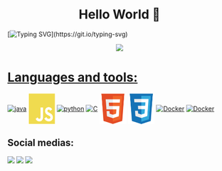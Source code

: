 <div align="center">
  <h1> Hello World 👾</h1>
</div>

[![Typing SVG](https://readme-typing-svg.herokuapp.com?font=Fira+Code&size=14&pause=1000&color=e300df&width=435&lines=Hey+there!+Welcome+to+my+GitHub+profile.;Nice+to+meet+ya%2C+my+name+is+Tiago+and+I'm+24yo.)](https://git.io/typing-svg)

<div align="center">
  <a href="https://github.com/tiago-honorato">
  <img height="180em" src="https://github-readme-stats.vercel.app/api/top-langs/?username=tiago-honorato&layout=compact&theme=radical&hide=TeX,PowerShell,Batchfile&langs_count=6"/>
</div>

# Languages and tools:
<div style="display: inline_block">
  <a href="https://www.java.com/pt-BR/"><img align="center" alt="java" height="70" width="60" src="https://cdn.jsdelivr.net/gh/devicons/devicon/icons/java/java-original-wordmark.svg"></a>
  <a href="https://www.javascript.com"><img align="center" alt="javascript" height="70" width="60" src="https://raw.githubusercontent.com/devicons/devicon/master/icons/javascript/javascript-plain.svg"></a>
  <a href="https://www.python.org/"><img align="center" alt="python" height="70" width="60" src="https://cdn.jsdelivr.net/gh/devicons/devicon@latest/icons/python/python-original-wordmark.svg"></a>
  <a href="https://www.w3schools.com/c/c_intro.php"><img align="center" alt="C" height="70" width="60" src="https://cdn.jsdelivr.net/gh/devicons/devicon@latest/icons/c/c-original.svg"></a>
  <a href="https://www.html.com"><img align="center" alt="HTML" height="70" width="60" src="https://raw.githubusercontent.com/devicons/devicon/master/icons/html5/html5-original.svg"></a>
  <a href="https://developer.mozilla.org/pt-BR/docs/Web/CSS"><img align="center" alt="CSS" height="70" width="60" src="https://raw.githubusercontent.com/devicons/devicon/master/icons/css3/css3-original.svg"></a>
  <a href="https://www.docker.com/"><img align="center" alt="Docker" height="70" width="60" src="https://cdn.jsdelivr.net/gh/devicons/devicon@latest/icons/docker/docker-plain-wordmark.svg"></a>
  <a href="https://www.mysql.com/"><img align="center" alt="Docker" height="70" width="60" src="https://cdn.jsdelivr.net/gh/devicons/devicon@latest/icons/mysql/mysql-original-wordmark.svg"></a>
</div>

## Social medias:

<a href="https://www.linkedin.com/in/tiagohonoratom/"><img src="https://img.shields.io/badge/LinkedIn-0077B5?style=for-the-badge&logo=linkedin&logoColor=white"/></a>
<a href="https://discord.com/users/316595876682268688"><img src="https://img.shields.io/badge/Discord-7289DA?style=for-the-badge&logo=discord&logoColor=white"/></a>
<a href="https://www.reddit.com/user/H1ruZ"><img src="https://img.shields.io/badge/Reddit-FF4500?style=for-the-badge&logo=reddit&logoColor=white"/></a>
